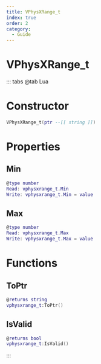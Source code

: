 ```yaml
---
title: VPhysXRange_t
index: true
order: 2
category:
  - Guide
---
```


# VPhysXRange_t

::: tabs
@tab Lua
# Constructor
```lua
VPhysXRange_t(ptr --[[ string ]])
```
# Properties
## Min 
```lua
@type number
Read: vphysxrange_t.Min
Write: vphysxrange_t.Min = value
```
## Max 
```lua
@type number
Read: vphysxrange_t.Max
Write: vphysxrange_t.Max = value
```
# Functions
## ToPtr
```lua
@returns string
vphysxrange_t:ToPtr()
```
## IsValid
```lua
@returns bool
vphysxrange_t:IsValid()
```

:::